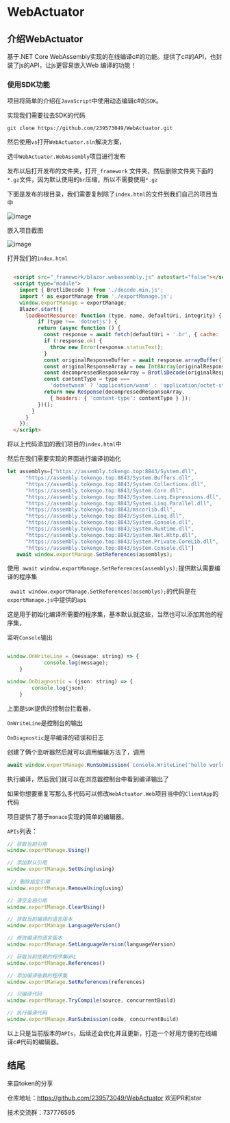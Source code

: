 # WebActuator

## 介绍WebActuator

基于.NET Core WebAssembly实现的在线编译c#的功能。提供了c#的API，也封装了js的API，让js更容易嵌入Web 编译的功能！

### 使用SDK功能

项目将简单的介绍在`JavaScript`中使用动态编辑c#的`SDK`。

实现我们需要拉去SDK的代码

```shell
git clone https://github.com/239573049/WebActuator.git
```

然后使用`vs`打开`WebActuator.sln`解决方案，

选中`WebActuator.WebAssembly`项目进行发布

发布以后打开发布的文件夹，打开`_framework` 文件夹，然后删除文件夹下面的`*.gz`文件，因为默认使用的`br`压缩，所以不需要使用`*.gz`

下面是发布的根目录，我们需要复制除了`index.html`的文件到我们自己的项目当中

![image](https://user-images.githubusercontent.com/61819790/236690671-cc3f9556-6db1-46cd-b8da-75d1da32816c.png)

嵌入项目截图

![image](https://user-images.githubusercontent.com/61819790/236690673-da9fb86a-abe9-4e8c-88df-615da17969a6.png)

打开我们的`index.html`

```html

  <script src="_framework/blazor.webassembly.js" autostart="false"></script>
  <script type="module">
    import { BrotliDecode } from './decode.min.js';
    import * as exportManage from './exportManage.js';
    window.exportManage = exportManage;
    Blazor.start({
      loadBootResource: function (type, name, defaultUri, integrity) {
          if (type !== 'dotnetjs') {
          return (async function () {
            const response = await fetch(defaultUri + '.br', { cache: 'no-cache' });
            if (!response.ok) {
              throw new Error(response.statusText);
            }
            const originalResponseBuffer = await response.arrayBuffer();
            const originalResponseArray = new Int8Array(originalResponseBuffer);
            const decompressedResponseArray = BrotliDecode(originalResponseArray);
            const contentType = type === 
              'dotnetwasm' ? 'application/wasm' : 'application/octet-stream';
            return new Response(decompressedResponseArray, 
              { headers: { 'content-type': contentType } });
          })();
        }
      }
    });
  </script>
```

将以上代码添加的我们项目的`index.html`中

然后在我们需要实现的界面进行编译初始化

```js
let assemblys=["https://assembly.tokengo.top:8843/System.dll",
      "https://assembly.tokengo.top:8843/System.Buffers.dll",
      "https://assembly.tokengo.top:8843/System.Collections.dll",
      "https://assembly.tokengo.top:8843/System.Core.dll",
      "https://assembly.tokengo.top:8843/System.Linq.Expressions.dll",
      "https://assembly.tokengo.top:8843/System.Linq.Parallel.dll",
      "https://assembly.tokengo.top:8843/mscorlib.dll",
      "https://assembly.tokengo.top:8843/System.Linq.dll",
      "https://assembly.tokengo.top:8843/System.Console.dll",
      "https://assembly.tokengo.top:8843/System.Runtime.dll",
      "https://assembly.tokengo.top:8843/System.Net.Http.dll",
      "https://assembly.tokengo.top:8843/System.Private.CoreLib.dll",
      "https://assembly.tokengo.top:8843/System.Console.dll"]
   await window.exportManage.SetReferences(assemblys);
```

使用` await window.exportManage.SetReferences(assemblys);`提供默认需要编译的程序集

` await window.exportManage.SetReferences(assemblys);`的代码是在`exportManage.js`中提供的`api`

这是用于初始化编译所需要的程序集，基本默认就这些，当然也可以添加其他的程序集，

监听`Console`输出

```js

window.OnWriteLine = (message: string) => {
            console.log(message);
    }

window.OnDiagnostic = (json: string) => {
		console.log(json);
    }
```

上面是`SDK`提供的控制台拦截器，

`OnWriteLine`是控制台的输出

`OnDiagnostic`是早编译的错误和日志

创建了俩个监听器然后就可以调用编辑方法了，调用

```js
await window.exportManage.RunSubmission(`Console.WriteLine("hello world");`, false);
```

执行编译，然后我们就可以在浏览器控制台中看到编译输出了

如果你想要重复写那么多代码可以修改`WebActuator.Web`项目当中的`ClientApp`的代码

项目提供了基于`monaco`实现的简单的编辑器。

`APIs`列表：

```js
// 获取当前引用
window.exportManage.Using()

// 添加默认引用
window.exportManage.SetUsing(using)
 
 // 删除指定引用
window.exportManage.RemoveUsing(using)

// 清空全局引用
window.exportManage.ClearUsing()

// 获取当前编译的语言版本
window.exportManage.LanguageVersion()

// 修改编译的语言版本
window.exportManage.SetLanguageVersion(languageVersion)

// 获取当前依赖的程序集URL
window.exportManage.References()

// 添加编译依赖的程序集
window.exportManage.SetReferences(references)

// 只编译代码
window.exportManage.TryCompile(source, concurrentBuild)

// 执行编译代码
window.exportManage.RunSubmission(code, concurrentBuild)
```

以上只是当前版本的`APIs`，后续还会优化并且更新，打造一个好用方便的在线编译c#代码的编辑器。

## 结尾

来自token的分享

仓库地址：https://github.com/239573049/WebActuator 欢迎PR和star

技术交流群：737776595

